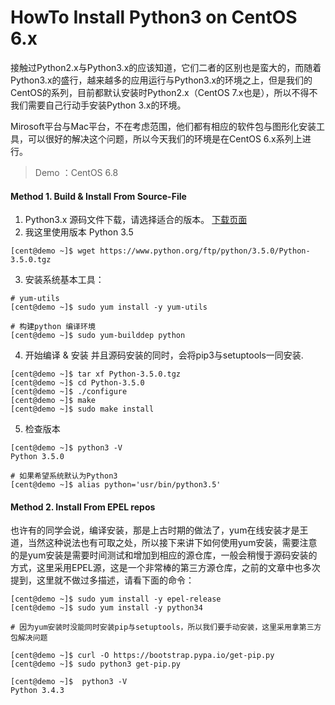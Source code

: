 # HowTo Install Python3 on CentOS 6.x


接触过Python2.x与Python3.x的应该知道，它们二者的区别也是蛮大的，而随着Python3.x的盛行，越来越多的应用运行与Python3.x的环境之上，但是我们的CentOS的系列，目前都默认安装时Python2.x（CentOS 7.x也是），所以不得不我们需要自己行动手安装Python 3.x的环境。

Mirosoft平台与Mac平台，不在考虑范围，他们都有相应的软件包与图形化安装工具，可以很好的解决这个问题，所以今天我们的环境是在CentOS 6.x系列上进行。

> Demo ：CentOS 6.8

#### Method 1. Build & Install From Source-File

1. Python3.x 源码文件下载，请选择适合的版本。 [下载页面](https://www.python.org/ftp/python/)
2. 我这里使用版本 Python 3.5
```
[cent@demo ~]$ wget https://www.python.org/ftp/python/3.5.0/Python-3.5.0.tgz
```
3. 安装系统基本工具：
```
# yum-utils
[cent@demo ~]$ sudo yum install -y yum-utils

# 构建python 编译环境
[cent@demo ~]$ sudo yum-builddep python
```
4. 开始编译 & 安装
并且源码安装的同时，会将pip3与setuptools一同安装.
```
[cent@demo ~]$ tar xf Python-3.5.0.tgz
[cent@demo ~]$ cd Python-3.5.0
[cent@demo ~]$ ./configure
[cent@demo ~]$ make
[cent@demo ~]$ sudo make install
```
5. 检查版本
```
[cent@demo ~]$ python3 -V
Python 3.5.0

# 如果希望系统默认为Python3
[cent@demo ~]$ alias python='usr/bin/python3.5'
```

#### Method 2. Install From EPEL repos
也许有的同学会说，编译安装，那是上古时期的做法了，yum在线安装才是王道，当然这种说法也有可取之处，所以接下来讲下如何使用yum安装，需要注意的是yum安装是需要时间测试和增加到相应的源仓库，一般会稍慢于源码安装的方式，这里采用EPEL源，这是一个非常棒的第三方源仓库，之前的文章中也多次提到，这里就不做过多描述，请看下面的命令：
```
[cent@demo ~]$ sudo yum install -y epel-release
[cent@demo ~]$ sudo yum install -y python34

# 因为yum安装时没能同时安装pip与setuptools，所以我们要手动安装，这里采用拿第三方包解决问题

[cent@demo ~]$ curl -O https://bootstrap.pypa.io/get-pip.py
[cent@demo ~]$ sudo python3 get-pip.py

[cent@demo ~]$  python3 -V
Python 3.4.3
```

